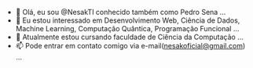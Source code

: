 - 👋 Olá, eu sou @NesakTI conhecido também como Pedro Sena ...
- 👀 Eu estou interessado em Desenvolvimento Web, Ciência de Dados, Machine Learning, Computação Quântica, Programação Funcional ...
- 🌱 Atualmente estou cursando faculdade de Ciência da Computação ...
- 📫 Pode entrar em contato comigo via e-mail(nesakoficial@gmail.com) ...

<!---
NesakTI/NesakTI is a ✨ special ✨ repository because its `README.md` (this file) appears on your GitHub profile.
You can click the Preview link to take a look at your changes.
--->
